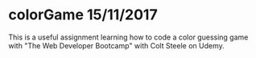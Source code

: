 # colorGame 15/11/2017

This is a useful assignment learning how to code a color guessing game with "The Web Developer Bootcamp" with Colt Steele on Udemy. 
